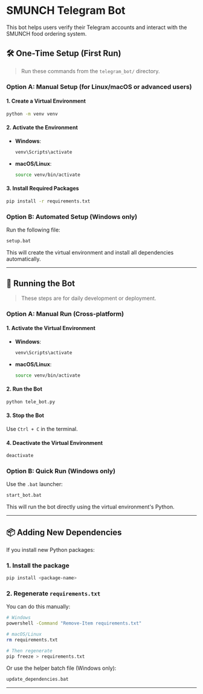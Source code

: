 # SMUNCH Telegram Bot

This bot helps users verify their Telegram accounts and interact with the SMUNCH food ordering system.

## 🛠️ One-Time Setup (First Run)

> Run these commands from the `telegram_bot/` directory.

### Option A: Manual Setup (for Linux/macOS or advanced users)

#### 1. Create a Virtual Environment

```bash
python -m venv venv
```

#### 2. Activate the Environment

* **Windows**:

  ```bash
  venv\Scripts\activate
  ```
* **macOS/Linux**:

  ```bash
  source venv/bin/activate
  ```

#### 3. Install Required Packages

```bash
pip install -r requirements.txt
```

### Option B: Automated Setup (Windows only)

Run the following file:

```bash
setup.bat
```

This will create the virtual environment and install all dependencies automatically.

---

## 🚀 Running the Bot

> These steps are for daily development or deployment.

### Option A: Manual Run (Cross-platform)

#### 1. Activate the Virtual Environment

* **Windows**:

  ```bash
  venv\Scripts\activate
  ```
* **macOS/Linux**:

  ```bash
  source venv/bin/activate
  ```

#### 2. Run the Bot

```bash
python tele_bot.py
```

#### 3. Stop the Bot

Use `Ctrl + C` in the terminal.

#### 4. Deactivate the Virtual Environment

```bash
deactivate
```

### Option B: Quick Run (Windows only)

Use the `.bat` launcher:

```bash
start_bot.bat
```

This will run the bot directly using the virtual environment's Python.

---

## 📦 Adding New Dependencies

If you install new Python packages:

### 1. Install the package

```bash
pip install <package-name>
```

### 2. Regenerate `requirements.txt`

You can do this manually:

```bash
# Windows
powershell -Command "Remove-Item requirements.txt"

# macOS/Linux
rm requirements.txt

# Then regenerate
pip freeze > requirements.txt
```

Or use the helper batch file (Windows only):

```bash
update_dependencies.bat
```

---
